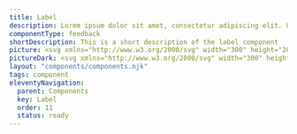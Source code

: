 ```yaml
---
title: Label
description: Lorem ipsum dolor sit amet, consectetur adipiscing elit. Ut et massa mi. Aliquam in hendrerit urna.
componentType: feedback
shortDescription: This is a short description of the label component
picture: <svg xmlns="http://www.w3.org/2000/svg" width="300" height="200" fill="none"><path fill="#222" d="M105.625 105.817V88.2835h3.953v14.1985h6.938v3.335h-10.891Zm16.957.322c-1.219 0-2.187-.385-2.904-1.156-.717-.789-1.076-1.748-1.076-2.877 0-1.399.592-2.4922 1.775-3.281 1.183-.7888 3.093-1.3177 5.728-1.5866-.036-.5916-.215-1.0577-.538-1.3984-.305-.3585-.825-.5378-1.56-.5378-.555 0-1.12.1076-1.694.3227-.573.2151-1.183.511-1.828.8874l-1.426-2.6085c.843-.5199 1.739-.9412 2.69-1.2639.968-.3227 1.972-.484 3.011-.484 1.704 0 3.012.493 3.927 1.479.914.9861 1.371 2.5009 1.371 4.5447v7.6374h-3.227l-.269-1.372h-.107c-.556.502-1.157.914-1.802 1.237-.628.305-1.318.457-2.071.457Zm1.345-3.065c.448 0 .833-.099 1.156-.296.341-.215.681-.493 1.022-.833v-2.3401c-1.398.1793-2.367.4661-2.904.8601-.538.377-.807.825-.807 1.345 0 .43.134.753.403.968.287.197.664.296 1.13.296Zm16.467 3.065c-.592 0-1.193-.143-1.802-.43-.592-.305-1.147-.744-1.667-1.318h-.108l-.323 1.426h-3.092V86.9658h3.953v4.6254l-.108 2.0437c.52-.4661 1.085-.8247 1.695-1.0756.609-.269 1.219-.4034 1.828-.4034 1.076 0 2.008.2779 2.797.8336.789.5558 1.389 1.3446 1.802 2.3665.43 1.0039.645 2.1872.645 3.5497 0 1.5243-.269 2.8323-.807 3.9263-.538 1.076-1.237 1.9-2.097 2.474-.843.555-1.748.833-2.716.833Zm-.915-3.226c.682 0 1.264-.314 1.748-.942.484-.627.726-1.622.726-2.9846 0-2.4024-.77-3.6035-2.312-3.6035-.789 0-1.551.4034-2.286 1.2101v5.459c.358.323.717.547 1.076.672.358.126.708.189 1.048.189Zm15.308 3.226c-1.273 0-2.42-.278-3.442-.833-1.022-.556-1.829-1.354-2.42-2.393-.592-1.04-.888-2.295-.888-3.7653 0-1.4521.296-2.6981.888-3.7379.609-1.0398 1.398-1.8376 2.366-2.3934.968-.5737 1.981-.8605 3.039-.8605 1.273 0 2.322.2868 3.146.8605.843.5558 1.47 1.3177 1.883 2.2858.43.9502.645 2.0348.645 3.2539 0 .3406-.018.6813-.054 1.0219-.035.3227-.071.565-.107.726h-7.987c.179.968.583 1.685 1.21 2.151.628.449 1.381.673 2.259.673.95 0 1.909-.296 2.877-.888l1.318 2.393c-.681.467-1.443.834-2.286 1.103-.842.269-1.658.403-2.447.403Zm-2.958-8.4434h4.814c0-.7351-.18-1.3357-.538-1.8018-.341-.484-.905-.7261-1.694-.7261-.61 0-1.157.2152-1.641.6455-.484.4123-.797 1.0398-.941 1.8824Zm14.537 8.4434c-1.362 0-2.312-.403-2.85-1.21-.52-.824-.78-1.909-.78-3.253V86.9658h3.953v14.8712c0 .412.072.699.215.86.161.162.323.242.484.242h.215c.072-.017.162-.035.269-.053l.484 2.931c-.215.089-.493.161-.833.215-.323.071-.709.107-1.157.107Z"/><path fill="#222" fill-rule="evenodd" d="M184.921 107.842c6.365 0 11.525-5.16 11.525-11.5255 0-6.3651-5.16-11.525-11.525-11.525s-11.525 5.1599-11.525 11.525c0 6.3655 5.16 11.5255 11.525 11.5255Zm1.621-17.2808c0 .8951-.726 1.6207-1.621 1.6207s-1.621-.7256-1.621-1.6207.726-1.6207 1.621-1.6207 1.621.7256 1.621 1.6207Zm-1.621 3.6015c.796 0 1.441.645 1.441 1.4407v6.4826c0 .796-.645 1.441-1.441 1.441s-1.441-.645-1.441-1.441v-6.4826c0-.7957.645-1.4407 1.441-1.4407Z" clip-rule="evenodd"/></svg>
pictureDark: <svg xmlns="http://www.w3.org/2000/svg" width="300" height="200" fill="none"><path fill="#F4F4F4" d="M105.625 105.817V88.2835h3.953v14.1985h6.938v3.335h-10.891Zm16.957.322c-1.219 0-2.187-.385-2.904-1.156-.717-.789-1.076-1.748-1.076-2.877 0-1.399.592-2.4922 1.775-3.281 1.183-.7888 3.093-1.3177 5.728-1.5866-.036-.5916-.215-1.0577-.538-1.3984-.305-.3585-.825-.5378-1.56-.5378-.555 0-1.12.1076-1.694.3227-.573.2151-1.183.511-1.828.8874l-1.426-2.6085c.843-.5199 1.739-.9412 2.69-1.2639.968-.3227 1.972-.484 3.011-.484 1.704 0 3.012.493 3.927 1.479.914.9861 1.371 2.5009 1.371 4.5447v7.6374h-3.227l-.269-1.372h-.107c-.556.502-1.157.914-1.802 1.237-.628.305-1.318.457-2.071.457Zm1.345-3.065c.448 0 .833-.099 1.156-.296.341-.215.681-.493 1.022-.833v-2.3401c-1.398.1793-2.367.4661-2.904.8601-.538.377-.807.825-.807 1.345 0 .43.134.753.403.968.287.197.664.296 1.13.296Zm16.467 3.065c-.592 0-1.193-.143-1.802-.43-.592-.305-1.147-.744-1.667-1.318h-.108l-.323 1.426h-3.092V86.9658h3.953v4.6254l-.108 2.0437c.52-.4661 1.085-.8247 1.695-1.0756.609-.269 1.219-.4034 1.828-.4034 1.076 0 2.008.2779 2.797.8336.789.5558 1.389 1.3446 1.802 2.3665.43 1.0039.645 2.1872.645 3.5497 0 1.5243-.269 2.8323-.807 3.9263-.538 1.076-1.237 1.9-2.097 2.474-.843.555-1.748.833-2.716.833Zm-.915-3.226c.682 0 1.264-.314 1.748-.942.484-.627.726-1.622.726-2.9846 0-2.4024-.77-3.6035-2.312-3.6035-.789 0-1.551.4034-2.286 1.2101v5.459c.358.323.717.547 1.076.672.358.126.708.189 1.048.189Zm15.308 3.226c-1.273 0-2.42-.278-3.442-.833-1.022-.556-1.829-1.354-2.42-2.393-.592-1.04-.888-2.295-.888-3.7653 0-1.4521.296-2.6981.888-3.7379.609-1.0398 1.398-1.8376 2.366-2.3934.968-.5737 1.981-.8605 3.039-.8605 1.273 0 2.322.2868 3.146.8605.843.5558 1.47 1.3177 1.883 2.2858.43.9502.645 2.0348.645 3.2539 0 .3406-.018.6813-.054 1.0219-.035.3227-.071.565-.107.726h-7.987c.179.968.583 1.685 1.21 2.151.628.449 1.381.673 2.259.673.95 0 1.909-.296 2.877-.888l1.318 2.393c-.681.467-1.443.834-2.286 1.103-.842.269-1.658.403-2.447.403Zm-2.958-8.4434h4.814c0-.7351-.18-1.3357-.538-1.8018-.341-.484-.905-.7261-1.694-.7261-.61 0-1.157.2152-1.641.6455-.484.4123-.797 1.0398-.941 1.8824Zm14.537 8.4434c-1.362 0-2.312-.403-2.85-1.21-.52-.824-.78-1.909-.78-3.253V86.9658h3.953v14.8712c0 .412.072.699.215.86.161.162.323.242.484.242h.215c.072-.017.162-.035.269-.053l.484 2.931c-.215.089-.493.161-.833.215-.323.071-.709.107-1.157.107Z"/><path fill="#F4F4F4" fill-rule="evenodd" d="M184.921 107.842c6.365 0 11.525-5.16 11.525-11.5255 0-6.3651-5.16-11.525-11.525-11.525s-11.525 5.1599-11.525 11.525c0 6.3655 5.16 11.5255 11.525 11.5255Zm1.621-17.2808c0 .8951-.726 1.6207-1.621 1.6207s-1.621-.7256-1.621-1.6207.726-1.6207 1.621-1.6207 1.621.7256 1.621 1.6207Zm-1.621 3.6015c.796 0 1.441.645 1.441 1.4407v6.4826c0 .796-.645 1.441-1.441 1.441s-1.441-.645-1.441-1.441v-6.4826c0-.7957.645-1.4407 1.441-1.4407Z" clip-rule="evenodd"/></svg>
layout: "components/components.njk"
tags: component
eleventyNavigation:
  parent: Components
  key: Label
  order: 11
  status: ready
---
```

